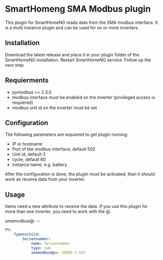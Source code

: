 # SmartHomeng SMA Modbus plugin
This plugin for SmartHomeNG reads data from the SMA modbus interface.
It is a multi instance plugin and can be used for on or more inverters.

## Installation
Download the latest release and place it in your plugin folder of the SmartHomeNG installation. Restart SmartHomeNG service.
Follow up the next step.

## Requierments
- pymodbus >= 2.3.0
- modbus interface must be enabled on the inverter (privileged access is requiered)
- modbus unit id on the inverter must be set

## Configuration
The following parameters are requiered to get plugin running:
* IP or hostname
* Port of the modbus interface, default 502
* Unit id, default 3
* cycle, default 60
* instance name, e.g. battery 

After the configuration is done, the plugin must be activated, than it should work an receive data from your inverter.

## Usage

Items need a new attribute to receive the data.
If you use this plugin for more than one inverter, you need to work with the @.

smamodbus@<inverter-instance-name>: <Register adresse SMA>-<Number of contguous SMA register>-<Data type SMA>
  

```yaml
PV:
    Typenschild:
        Seriennummer:
            name: Seriennummer
            type: num
            smamodbus@pv: 30005-2-U32
```
